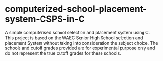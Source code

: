 # computerized-school-placement-system-CSPS-in-C
A simple computerised school selection and placement system using C.
This project is based on the WAEC Senior High School selection and placement System without taking into consideration the subject choice.
The schools and cutoff grades provided are for experimental purpose only and do not represent the true cutoff grades for these schools.

